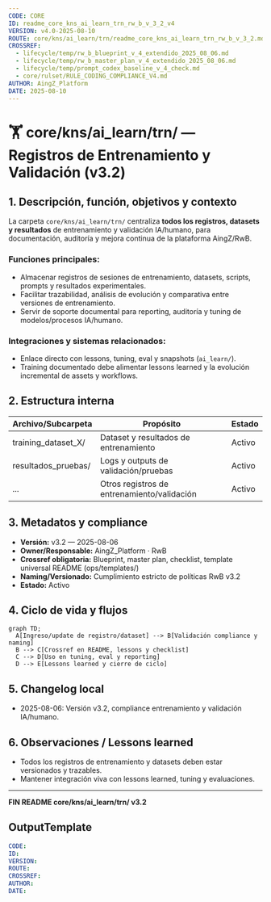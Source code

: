 ```yaml
---
CODE: CORE
ID: readme_core_kns_ai_learn_trn_rw_b_v_3_2_v4
VERSION: v4.0-2025-08-10
ROUTE: core/kns/ai_learn/trn/readme_core_kns_ai_learn_trn_rw_b_v_3_2.md
CROSSREF:
  - lifecycle/temp/rw_b_blueprint_v_4_extendido_2025_08_06.md
  - lifecycle/temp/rw_b_master_plan_v_4_extendido_2025_08_06.md
  - lifecycle/temp/prompt_codex_baseline_v_4_check.md
  - core/rulset/RULE_CODING_COMPLIANCE_V4.md
AUTHOR: AingZ_Platform
DATE: 2025-08-10
---
```

# 🏋️ core/kns/ai\_learn/trn/ — Registros de Entrenamiento y Validación (v3.2)

## 1. Descripción, función, objetivos y contexto

La carpeta `core/kns/ai_learn/trn/` centraliza **todos los registros, datasets y resultados** de entrenamiento y validación IA/humano, para documentación, auditoría y mejora continua de la plataforma AingZ/RwB.

### Funciones principales:

- Almacenar registros de sesiones de entrenamiento, datasets, scripts, prompts y resultados experimentales.
- Facilitar trazabilidad, análisis de evolución y comparativa entre versiones de entrenamiento.
- Servir de soporte documental para reporting, auditoría y tuning de modelos/procesos IA/humano.

### Integraciones y sistemas relacionados:

- Enlace directo con lessons, tuning, eval y snapshots (`ai_learn/`).
- Training documentado debe alimentar lessons learned y la evolución incremental de assets y workflows.

## 2. Estructura interna

| Archivo/Subcarpeta    | Propósito                                   | Estado |
| --------------------- | ------------------------------------------- | ------ |
| training\_dataset\_X/ | Dataset y resultados de entrenamiento       | Activo |
| resultados\_pruebas/  | Logs y outputs de validación/pruebas        | Activo |
| ...                   | Otros registros de entrenamiento/validación | Activo |

## 3. Metadatos y compliance

- **Versión:** v3.2 — 2025-08-06
- **Owner/Responsable:** AingZ\_Platform · RwB
- **Crossref obligatoria:** Blueprint, master plan, checklist, template universal README (ops/templates/)
- **Naming/Versionado:** Cumplimiento estricto de políticas RwB v3.2
- **Estado:** Activo

## 4. Ciclo de vida y flujos

```mermaid
graph TD;
  A[Ingreso/update de registro/dataset] --> B[Validación compliance y naming]
  B --> C[Crossref en README, lessons y checklist]
  C --> D[Uso en tuning, eval y reporting]
  D --> E[Lessons learned y cierre de ciclo]
```

## 5. Changelog local

- 2025-08-06: Versión v3.2, compliance entrenamiento y validación IA/humano.

## 6. Observaciones / Lessons learned

- Todos los registros de entrenamiento y datasets deben estar versionados y trazables.
- Mantener integración viva con lessons learned, tuning y evaluaciones.

---

**FIN README core/kns/ai\_learn/trn/ v3.2**

## OutputTemplate
```yaml
CODE:
ID:
VERSION:
ROUTE:
CROSSREF:
AUTHOR:
DATE:
```
